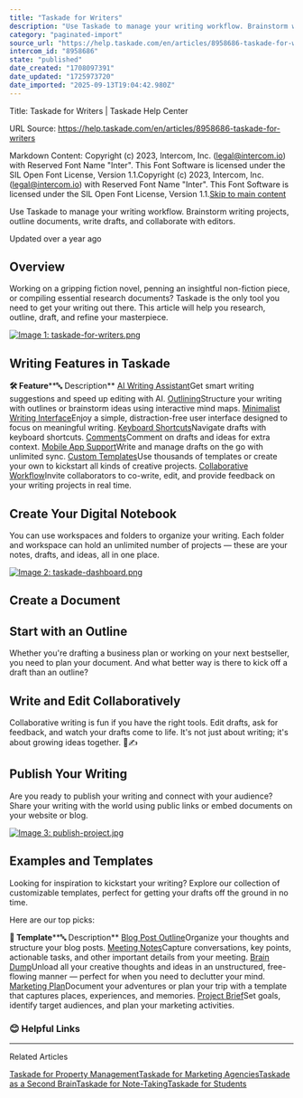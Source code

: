 ```yaml
---
title: "Taskade for Writers"
description: "Use Taskade to manage your writing workflow. Brainstorm writing projects, outline documents, write drafts, and collaborate with editors."
category: "paginated-import"
source_url: "https://help.taskade.com/en/articles/8958686-taskade-for-writers"
intercom_id: "8958686"
state: "published"
date_created: "1708097391"
date_updated: "1725973720"
date_imported: "2025-09-13T19:04:42.980Z"
---
```


Title: Taskade for Writers | Taskade Help Center

URL Source: https://help.taskade.com/en/articles/8958686-taskade-for-writers

Markdown Content:
Copyright (c) 2023, Intercom, Inc. (legal@intercom.io) with Reserved Font Name "Inter". This Font Software is licensed under the SIL Open Font License, Version 1.1.Copyright (c) 2023, Intercom, Inc. (legal@intercom.io) with Reserved Font Name "Inter". This Font Software is licensed under the SIL Open Font License, Version 1.1.[Skip to main content](https://help.taskade.com/en/articles/8958686-taskade-for-writers#main-content)

Use Taskade to manage your writing workflow. Brainstorm writing projects, outline documents, write drafts, and collaborate with editors.

Updated over a year ago

**Overview**
------------

Working on a gripping fiction novel, penning an insightful non-fiction piece, or compiling essential research documents? Taskade is the only tool you need to get your writing out there. This article will help you research, outline, draft, and refine your masterpiece.

[![Image 1: taskade-for-writers.png](https://taskade.intercom-attachments-7.com/i/o/965378990/238eeedd85333d8160ba6e9f/23073807767059?expires=1757791800&signature=eff2f8101b87294ae31d84fccaff50481ec8b696bad4d2bd8f7df229fb479888&req=fSYiFc52lIhfFb4f3HP0gAQSoUmwFPOTq4OUWsAQ0FxgybMYDfflgnFrYGWW%0AxgD180X5HErKRtul0g%3D%3D%0A)](https://taskade.intercom-attachments-7.com/i/o/965378990/238eeedd85333d8160ba6e9f/23073807767059?expires=1757791800&signature=eff2f8101b87294ae31d84fccaff50481ec8b696bad4d2bd8f7df229fb479888&req=fSYiFc52lIhfFb4f3HP0gAQSoUmwFPOTq4OUWsAQ0FxgybMYDfflgnFrYGWW%0AxgD180X5HErKRtul0g%3D%3D%0A)

**Writing Features in Taskade**
-------------------------------

**🛠️ Feature****🔤 Description**
[AI Writing Assistant](https://intercom.help/taskade/en/articles/8958449)Get smart writing suggestions and speed up editing with AI.
[Outlining](https://intercom.help/taskade/en/articles/8958402)Structure your writing with outlines or brainstorm ideas using interactive mind maps.
[Minimalist Writing Interface](https://intercom.help/taskade/en/articles/8958501)Enjoy a simple, distraction-free user interface designed to focus on meaningful writing​​.
[Keyboard Shortcuts](https://intercom.help/taskade/en/articles/8958405)Navigate drafts with keyboard shortcuts.
[Comments](https://intercom.help/taskade/en/articles/8958421)Comment on drafts and ideas for extra context.
[Mobile App Support](https://intercom.help/taskade/en/articles/8958558)Write and manage drafts on the go with unlimited sync​​.
[Custom Templates](https://intercom.help/taskade/en/articles/8958395)Use thousands of templates or create your own to kickstart all kinds of creative projects.
[Collaborative Workflow](https://intercom.help/taskade/en/articles/8958440)Invite collaborators to co-write, edit, and provide feedback on your writing projects​​ in real time.

**Create Your Digital Notebook**
--------------------------------

You can use workspaces and folders to organize your writing. Each folder and workspace can hold an unlimited number of projects — these are your notes, drafts, and ideas, all in one place.

[![Image 2: taskade-dashboard.png](https://taskade.intercom-attachments-7.com/i/o/965378991/b9010e756b3c3d65bd34e6a5/23077576595475?expires=1757791800&signature=d769e165efd279ed485e8dfae7970b823ca35c02607ea0363a485bc4a2f7df78&req=fSYiFc52lIheFb4f3HP0gNcSzt3%2FKCMfHH6mlC3N47YdL5TV5paAwxrEelBA%0A%2BsjTy7x3gK5gx6WJeg%3D%3D%0A)](https://taskade.intercom-attachments-7.com/i/o/965378991/b9010e756b3c3d65bd34e6a5/23077576595475?expires=1757791800&signature=d769e165efd279ed485e8dfae7970b823ca35c02607ea0363a485bc4a2f7df78&req=fSYiFc52lIheFb4f3HP0gNcSzt3%2FKCMfHH6mlC3N47YdL5TV5paAwxrEelBA%0A%2BsjTy7x3gK5gx6WJeg%3D%3D%0A)

**Create a Document**
---------------------

**Start with an Outline**
-------------------------

Whether you're drafting a business plan or working on your next bestseller, you need to plan your document. And what better way is there to kick off a draft than an outline?

**Write and Edit Collaboratively**
----------------------------------

Collaborative writing is fun if you have the right tools. Edit drafts, ask for feedback, and watch your drafts come to life. It's not just about writing; it's about growing ideas together. 🌱✍️

**Publish Your Writing**
------------------------

Are you ready to publish your writing and connect with your audience? Share your writing with the world using public links or embed documents on your website or blog.

[![Image 3: publish-project.jpg](https://taskade.intercom-attachments-7.com/i/o/965378992/492f80b040586e1838fd4bb6/23075945183507?expires=1757791800&signature=0a825b2ecacef8cf56216c9f8b91bf170be1b33d3e61ac1419e82d3a80eb9674&req=fSYiFc52lIhdFb4f3HP0gJbZivJkjjy3jCPf4j%2BxFP7L%2BPAFvs8dPp53KPUM%0Abt7ty4pSOuJGyiHLcA%3D%3D%0A)](https://taskade.intercom-attachments-7.com/i/o/965378992/492f80b040586e1838fd4bb6/23075945183507?expires=1757791800&signature=0a825b2ecacef8cf56216c9f8b91bf170be1b33d3e61ac1419e82d3a80eb9674&req=fSYiFc52lIhdFb4f3HP0gJbZivJkjjy3jCPf4j%2BxFP7L%2BPAFvs8dPp53KPUM%0Abt7ty4pSOuJGyiHLcA%3D%3D%0A)

**Examples and Templates**
--------------------------

Looking for inspiration to kickstart your writing? Explore our collection of customizable templates, perfect for getting your drafts off the ground in no time.

Here are our top picks:

**🎨 Template****🔤 Description**
[Blog Post Outline](https://www.taskade.com/templates/marketing/blog-post-outline)Organize your thoughts and structure your blog posts.
[Meeting Notes](https://www.taskade.com/templates/featured/meeting-notes)Capture conversations, key points, actionable tasks, and other important details from your meeting.
[Brain Dump](https://www.taskade.com/templates/personal/brain-dump)Unload all your creative thoughts and ideas in an unstructured, free-flowing manner — perfect for when you need to declutter your mind.
[Marketing Plan](https://www.taskade.com/templates/marketing/marketing-plan)Document your adventures or plan your trip with a template that captures places, experiences, and memories.
[Project Brief](https://www.taskade.com/templates/research/team-project-brief-checklist)Set goals, identify target audiences, and plan your marketing activities.

### **😊 Helpful Links**

* * *

Related Articles

[Taskade for Property Management](https://help.taskade.com/en/articles/8958680-taskade-for-property-management)[Taskade for Marketing Agencies](https://help.taskade.com/en/articles/8958681-taskade-for-marketing-agencies)[Taskade as a Second Brain](https://help.taskade.com/en/articles/8958683-taskade-as-a-second-brain)[Taskade for Note-Taking](https://help.taskade.com/en/articles/8958684-taskade-for-note-taking)[Taskade for Students](https://help.taskade.com/en/articles/8958687-taskade-for-students)
